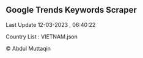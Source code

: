 

## Google Trends Keywords Scraper 
 
Last Update 12-03-2023 , 06:40:22

Country List :
VIETNAM.json



© Abdul Muttaqin 
